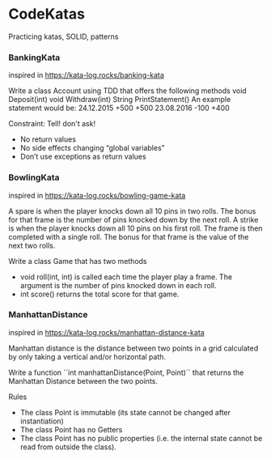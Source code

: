 # CodeKatas
Practicing katas, SOLID, patterns


### BankingKata 
inspired in https://kata-log.rocks/banking-kata

Write a class Account using TDD that offers the following methods void Deposit(int) void Withdraw(int) String PrintStatement()
An example statement would be:
24.12.2015   +500      +500
23.08.2016   -100      +400

Constraint: Tell! don't ask!
 - No return values
 - No side effects changing “global variables”
 - Don’t use exceptions as return values


### BowlingKata 
inspired in https://kata-log.rocks/bowling-game-kata

A spare is when the player knocks down all 10 pins in two rolls. The bonus for that frame is the number of pins knocked down by the next roll. A strike is when the player knocks down all 10 pins on his first roll. The frame is then completed with a single roll. The bonus for that frame is the value of the next two rolls.

Write a class Game that has two methods
 - void roll(int, int) is called each time the player play a frame. The argument is the number of pins knocked down in each roll.
 - int score() returns the total score for that game.
 
 ### ManhattanDistance 
inspired in https://kata-log.rocks/manhattan-distance-kata

Manhattan distance is the distance between two points in a grid calculated by only taking a vertical and/or horizontal path.

Write a function ´´int manhattanDistance(Point, Point)´´ that returns the Manhattan Distance between the two points.

Rules
 - The class Point is immutable (its state cannot be changed after instantiation)
 - The class Point has no Getters
 - The class Point has no public properties (i.e. the internal state cannot be read from outside the class).

